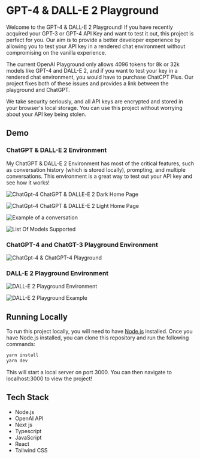 # GPT-4 & DALL-E 2 Playground

Welcome to the GPT-4 & DALL-E 2 Playground! If you have recently acquired your GPT-3 or GPT-4 API Key and want to test it out, this project is perfect for you. Our aim is to provide a better developer experience by allowing you to test your API key in a rendered chat environment without compromising on the vanilla experience.

The current OpenAI Playground only allows 4096 tokens for 8k or 32k models like GPT-4 and DALL-E 2, and if you want to test your key in a rendered chat environment, you would have to purchase ChatCPT Plus. Our project fixes both of these issues and provides a link between the playground and ChatGPT.

We take security seriously, and all API keys are encrypted and stored in your browser's local storage. You can use this project without worrying about your API key being stolen.

## Demo

### ChatGPT & DALL-E  2 Environment
My ChatGPT & DALL-E  2 Environment has most of the critical features, such as conversation history (which is stored locally), prompting, and multiple conversations. This environment is a great way to test out your API key and see how it works!

![ChatGpt-4 ChatGPT & DALLE-E 2 Dark Home Page](https://i.imgur.com/acrJgAm.png)

![ChatGpt-4 ChatGPT & DALLE-E 2 Light Home Page](https://i.imgur.com/HTqBXeX.png)

![Example of a conversation](https://i.imgur.com/wKriCGb.png)

![List Of Models Supported](https://i.imgur.com/y16L304.png)

### ChatGPT-4 and ChatGT-3 Playground Environment
![ChatGpt-4 & ChatGPT-4 Playground](https://i.imgur.com/DS6NPH2.png)

### DALL-E  2 Playground Environment
![DALL-E  2 Playground Environment](https://i.imgur.com/rRaEie9.png)

![DALL-E  2 Playground Example](https://i.imgur.com/7knnI4y.png)

## Running Locally
To run this project locally, you will need to have [Node.js](https://nodejs.org/en/) installed. Once you have Node.js installed, you can clone this repository and run the following commands:

```bash
yarn install
yarn dev
```

This will start a local server on port 3000. You can then navigate to localhost:3000 to view the project!

## Tech Stack

- Node.js
- OpenAI API
- Next js
- Typescript
- JavaScript
- React
- Tailwind CSS
